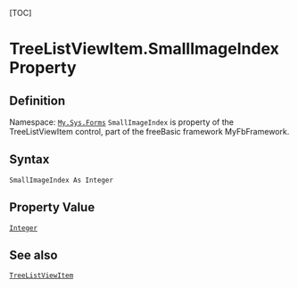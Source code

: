 [TOC]
# TreeListViewItem.SmallImageIndex Property

## Definition
Namespace: [`My.Sys.Forms`](My.Sys.Forms.md)
`SmallImageIndex` is property of the TreeListViewItem control, part of the freeBasic framework MyFbFramework.
## Syntax
```freeBasic
SmallImageIndex As Integer
```
## Property Value
[`Integer`]("https://www.freebasic.net/wiki/KeyPgInteger")
## See also
[`TreeListViewItem`](TreeListViewItem.md)
